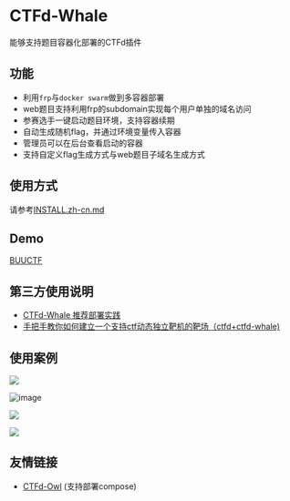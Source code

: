 # CTFd-Whale

能够支持题目容器化部署的CTFd插件

## 功能

- 利用`frp`与`docker swarm`做到多容器部署
- web题目支持利用frp的subdomain实现每个用户单独的域名访问
- 参赛选手一键启动题目环境，支持容器续期
- 自动生成随机flag，并通过环境变量传入容器
- 管理员可以在后台查看启动的容器
- 支持自定义flag生成方式与web题目子域名生成方式

## 使用方式

请参考[INSTALL.zh-cn.md](INSTALL.zh-cn.md)

## Demo

[BUUCTF](https://buuoj.cn)

## 第三方使用说明

- [CTFd-Whale 推荐部署实践](https://www.zhaoj.in/read-6333.html)
- [手把手教你如何建立一个支持ctf动态独立靶机的靶场（ctfd+ctfd-whale)](https://blog.csdn.net/fjh1997/article/details/100850756)

## 使用案例

![](https://user-images.githubusercontent.com/20221896/105939593-7cca6f80-6094-11eb-92de-8a04554dc019.png)

![image](https://user-images.githubusercontent.com/20221896/105940182-a637cb00-6095-11eb-9525-8291986520c1.png)

![](https://user-images.githubusercontent.com/20221896/105939965-2e69a080-6095-11eb-9b31-7777a0cc41b9.png)

![](https://user-images.githubusercontent.com/20221896/105940026-50632300-6095-11eb-8512-6f19dd12c776.png)

## 友情链接

- [CTFd-Owl](https://github.com/D0g3-Lab/H1ve/tree/master/CTFd/plugins/ctfd-owl) (支持部署compose)
